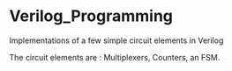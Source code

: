 # Verilog_Programming
Implementations of a few simple circuit elements in Verilog

The circuit elements are :
Multiplexers, Counters, an FSM.
 
 
